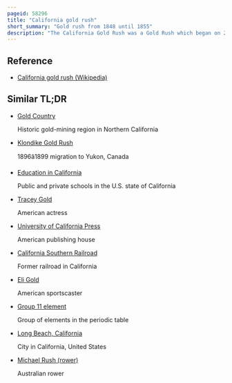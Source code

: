 ```yaml
---
pageid: 58296
title: "California gold rush"
short_summary: "Gold rush from 1848 until 1855"
description: "The California Gold Rush was a Gold Rush which began on 24 january 1848 when James w found Gold. Marshall at Sutter's Mill in Coloma, California. The News of Gold brought approximately 300000 People from the Rest of the united States and abroad to california. The sudden Influx of Gold into the Money Supply reinvigorated the american Economy the sudden Population Increase allowed California to go rapidly to statehood in the Compromise of 1850. The Gold Rush had severe Effects on native Californians and accelerated the native american Population's Decline from Disease Starvation and the California Genocide."
---
```


## Reference

- [California gold rush (Wikipedia)](https://en.wikipedia.org/?curid=58296)

## Similar TL;DR

- [Gold Country](/tldr/en/gold-country)

  Historic gold-mining region in Northern California

- [Klondike Gold Rush](/tldr/en/klondike-gold-rush)

  1896â1899 migration to Yukon, Canada

- [Education in California](/tldr/en/education-in-california)

  Public and private schools in the U.S. state of California

- [Tracey Gold](/tldr/en/tracey-gold)

  American actress

- [University of California Press](/tldr/en/university-of-california-press)

  American publishing house

- [California Southern Railroad](/tldr/en/california-southern-railroad)

  Former railroad in California

- [Eli Gold](/tldr/en/eli-gold)

  American sportscaster

- [Group 11 element](/tldr/en/group-11-element)

  Group of elements in the periodic table

- [Long Beach, California](/tldr/en/long-beach-california)

  City in California, United States

- [Michael Rush (rower)](/tldr/en/michael-rush-rower)

  Australian rower
